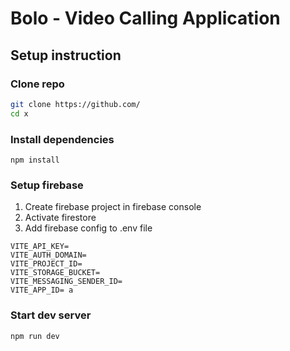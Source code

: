 # Bolo - Video Calling Application

## Setup instruction

### Clone repo

```bash
git clone https://github.com/
cd x
```

### Install dependencies

```base
npm install
```

### Setup firebase

1. Create firebase project in firebase console
2. Activate firestore
3. Add firebase config to .env file

```env
VITE_API_KEY=
VITE_AUTH_DOMAIN=
VITE_PROJECT_ID=
VITE_STORAGE_BUCKET=
VITE_MESSAGING_SENDER_ID=
VITE_APP_ID= a
```

### Start dev server

```bash
npm run dev
```
